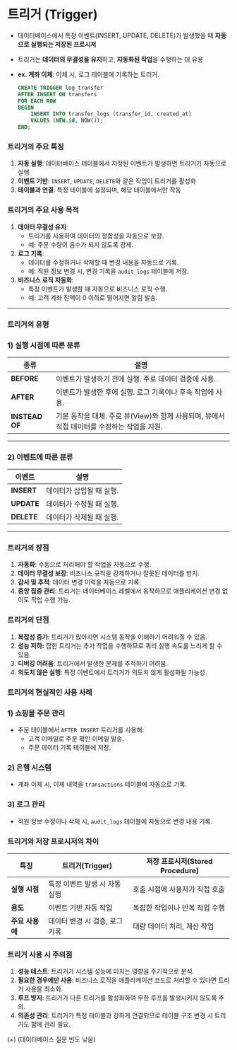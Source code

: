 # **트리거 (Trigger)**

- 데이터베이스에서 특정 이벤트(INSERT, UPDATE, DELETE)가 발생했을 때 **자동으로 실행되는 저장된 프로시저**
- 트리거는 **데이터의 무결성을 유지**하고, **자동화된 작업**을 수행하는 데 유용
- **ex. 계좌 이체**: 이체 시, 로그 테이블에 기록하는 트리거.
    
    ```sql
    CREATE TRIGGER log_transfer
    AFTER INSERT ON transfers
    FOR EACH ROW
    BEGIN
        INSERT INTO transfer_logs (transfer_id, created_at)
        VALUES (NEW.id, NOW());
    END;
    ```
    

### **트리거의 주요 특징**

1. **자동 실행**: 데이터베이스 테이블에서 지정된 이벤트가 발생하면 트리거가 자동으로 실행
2. **이벤트 기반**: `INSERT`, `UPDATE`, `DELETE`와 같은 작업이 트리거를 활성화
3. **테이블과 연결**: 특정 테이블에 설정되며, 해당 테이블에서만 작동

### **트리거의 주요 사용 목적**

1. **데이터 무결성 유지**:
    - 트리거를 사용하여 데이터의 정합성을 자동으로 보장.
    - 예: 주문 수량이 음수가 되지 않도록 강제.
2. **로그 기록**:
    - 데이터를 수정하거나 삭제할 때 변경 내용을 자동으로 기록.
    - 예: 직원 정보 변경 시, 변경 기록을 `audit_logs` 테이블에 저장.
3. **비즈니스 로직 자동화**:
    - 특정 이벤트가 발생할 때 자동으로 비즈니스 로직 수행.
    - 예: 고객 계좌 잔액이 0 이하로 떨어지면 알림 발송.

---

### **트리거의 유형**

### **1) 실행 시점에 따른 분류**

| **종류** | **설명** |
| --- | --- |
| **BEFORE** | 이벤트가 발생하기 전에 실행. 주로 데이터 검증에 사용. |
| **AFTER** | 이벤트가 발생한 후에 실행. 로그 기록이나 후속 작업에 사용. |
| **INSTEAD OF** | 기본 동작을 대체. 주로 뷰(View)와 함께 사용되며, 뷰에서 직접 데이터를 수정하는 작업을 지원. |

---

### **2) 이벤트에 따른 분류**

| **이벤트** | **설명** |
| --- | --- |
| **INSERT** | 데이터가 삽입될 때 실행. |
| **UPDATE** | 데이터가 수정될 때 실행. |
| **DELETE** | 데이터가 삭제될 때 실행. |

---

### **트리거의 장점**

1. **자동화**: 수동으로 처리해야 할 작업을 자동으로 수행.
2. **데이터 무결성 보장**: 비즈니스 규칙을 강제하거나 잘못된 데이터를 방지.
3. **감사 및 추적**: 데이터 변경 이력을 자동으로 기록.
4. **중앙 집중 관리**: 트리거는 데이터베이스 레벨에서 동작하므로 애플리케이션 변경 없이도 작업 수행 가능.

### **트리거의 단점**

1. **복잡성 증가**: 트리거가 많아지면 시스템 동작을 이해하기 어려워질 수 있음.
2. **성능 저하:** 잡한 트리거는 추가 작업을 수행하므로 쿼리 실행 속도를 느리게 할 수 있음.
3. **디버깅 어려움**: 트리거에서 발생한 문제를 추적하기 어려움.
4. **의도치 않은 실행**: 특정 이벤트에서 트리거가 의도치 않게 활성화될 가능성.

### **트리거의 현실적인 사용 사례**

### 1) **쇼핑몰 주문 관리**

- 주문 테이블에서 `AFTER INSERT` 트리거를 사용해:
    - 고객 이메일로 주문 확인 이메일 발송.
    - 주문 데이터 기록 테이블에 저장.

### 2) **은행 시스템**

- 계좌 이체 시, 이체 내역을 `transactions` 테이블에 자동으로 기록.

### 3) **로그 관리**

- 직원 정보 수정이나 삭제 시, `audit_logs` 테이블에 자동으로 변경 내용 기록.

### **트리거와 저장 프로시저의 차이**

| **특징** | **트리거(Trigger)** | **저장 프로시저(Stored Procedure)** |
| --- | --- | --- |
| **실행 시점** | 특정 이벤트 발생 시 자동 실행 | 호출 시점에 사용자가 직접 호출 |
| **용도** | 이벤트 기반 자동 작업 | 복잡한 작업이나 반복 작업 수행 |
| **주요 사용 예** | 데이터 변경 시 검증, 로그 기록 | 대량 데이터 처리, 계산 작업 |

### **트리거 사용 시 주의점**

1. **성능 테스트**: 트리거가 시스템 성능에 미치는 영향을 주기적으로 분석.
2. **필요한 경우에만 사용**: 비즈니스 로직을 애플리케이션 코드로 처리할 수 있다면 트리거 사용을 최소화.
3. **루프 방지**: 트리거가 다른 트리거를 활성화하여 무한 루프를 발생시키지 않도록 주의.
4. **의존성 관리**: 트리거가 특정 테이블과 강하게 연결되므로 테이블 구조 변경 시 트리거도 함께 관리 필요.

(+) (데이터베이스 질문 빈도 낮음)